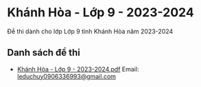 # Khánh Hòa - Lớp 9 - 2023-2024

Đề thi dành cho lớp Lớp 9 tỉnh Khánh Hòa năm 2023-2024

## Danh sách đề thi

- [Khánh Hòa - Lớp 9 - 2023-2024.pdf](Khánh%20Hòa%20-%20Lớp%209%20-%202023-2024.pdf)
Email: leduchuy0906336993@gmail.com

